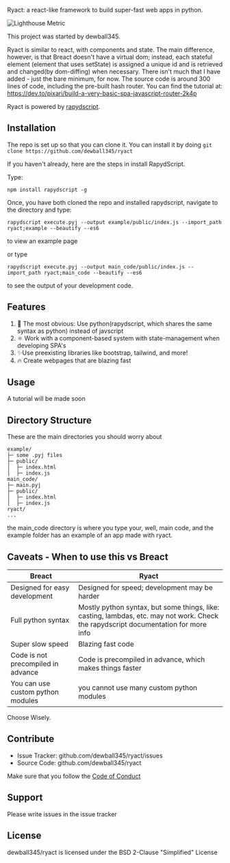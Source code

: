 Ryact: a react-like framework to build super-fast web apps in python.

![Lighthouse Metric](https://user-images.githubusercontent.com/30184788/118049818-288d8780-b333-11eb-9566-da231efcfd16.png)

This project was started by dewball345.

Ryact is similar to react, with components and state. The main difference, however, is that Breact doesn't have a virtual dom; instead, each stateful element (element that uses setState) is assigned a unique id and is retrieved and changed(by dom-diffing) when necessary. There isn't much that I have added - just the bare minimum, for now. The source code is around 300 lines of code, including the pre-built hash router. You can find the tutorial at: https://dev.to/pixari/build-a-very-basic-spa-javascript-router-2k4p

Ryact is powered by [rapydscript](https://github.com/atsepkov/RapydScript).

Installation
------------ 
The repo is set up so that you can clone it. You can install it by doing ```git clone https://github.com/dewball345/ryact```

If you haven't already, here are the steps in install RapydScript.

Type:
```
npm install rapydscript -g
```

Once, you have both cloned the repo and installed rapydscript, navigate to the directory and type:

```
rapydscript execute.pyj --output example/public/index.js --import_path ryact;example --beautify --es6
```

to view an example page

or type

```
rapydscript execute.pyj --output main_code/public/index.js --import_path ryact;main_code --beautify --es6
```
to see the output of your development code. 

Features
-------- 
1. 🐍 The most obvious: Use python(rapydscript, which shares the same syntax as python) instead of javscript
2. ⚛️ Work with a component-based system with state-management when developing SPA's
3. ✨Use preexisting libraries like bootstrap, tailwind, and more!
4. 🔥 Create webpages that are blazing fast

Usage
-----
A tutorial will be made soon

Directory Structure
-------------------
These are the main directories you should worry about
```
example/
├─ some .pyj files
├─ public/
│  ├─ index.html
│  ├─ index.js
main_code/
├─ main.pyj
├─ public/
│  ├─ index.html
│  ├─ index.js
ryact/
...
```
the main_code directory is where you type your, well, main code, and the example folder has an example of an app made with ryact. 

Caveats - When to use this vs Breact
----

| Breact  | Ryact |
| ------------- | ------------- |
| Designed for easy development  | Designed for speed; development may be harder  |
| Full python syntax  | Mostly python syntax, but some things, like: casting, lambdas, etc. may not work. Check the rapydscript documentation for more info  |
| Super slow speed  | Blazing fast code |
| Code is not precompiled in advance | Code is precompiled in advance, which makes things faster |
| You can use custom python modules | you cannot use many custom python modules |

Choose Wisely.

Contribute
----------

- Issue Tracker: github.com/dewball345/ryact/issues
- Source Code: github.com/dewball345/ryact

Make sure that you follow the [Code of Conduct](CODE_OF_CONDUCT.md)

Support
-------

Please write issues in the issue tracker

License
-------

dewball345/ryact is licensed under the BSD 2-Clause "Simplified" License
